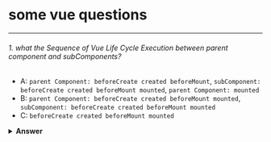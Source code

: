 # some vue questions

--- 

###### 1. what the Sequence of Vue Life Cycle Execution between parent component and subComponents?

- A: `parent Component: beforeCreate created beforeMount`, `subComponent: beforeCreate created beforeMount mounted`, `parent Component: mounted`
- B: `parent Component: beforeCreate created beforeMount mounted`, `subComponent: beforeCreate created beforeMount mounted`
- C: `beforeCreate created beforeMount mounted`

<details>
  <summary><b>Answer</b></summary>
  <p>
  
  #### Answer: A
  
  </p>
</details>